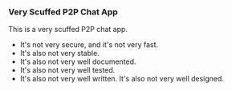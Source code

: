 ### Very Scuffed P2P Chat App

This is a very scuffed P2P chat app. 
- It's not very secure, and it's not very fast. 
- It's also not very stable. 
- It's also not very well documented. 
- It's also not very well tested. 
- It's also not very well written. It's also not very well designed. 